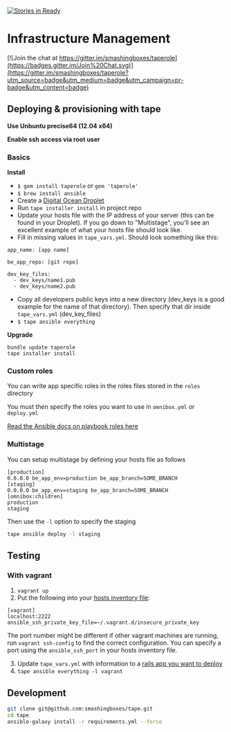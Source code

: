[![Stories in Ready](https://badge.waffle.io/smashingboxes/taperole.png?label=ready&title=Ready)](https://waffle.io/smashingboxes/tape)
# Infrastructure Management

[![Join the chat at https://gitter.im/smashingboxes/taperole](https://badges.gitter.im/Join%20Chat.svg)](https://gitter.im/smashingboxes/taperole?utm_source=badge&utm_medium=badge&utm_campaign=pr-badge&utm_content=badge)

## Deploying & provisioning with tape
**Use Unbuntu precise64 (12.04 x64)** 

**Enable ssh access via root user**

### Basics

**Install**

* `$ gem install taperole` or `gem 'taperole'`
* `$ brew install ansible`
* Create a [Digital Ocean Droplet](https://www.digitalocean.com/)
* Run `tape installer install` in project repo
* Update your hosts file with the IP address of your server (this can be found in your Droplet). If you go down to "Multistage", you'll see an excellent example of what your hosts file should look like.
* Fill in missing values in `tape_vars.yml`. Should look something like this:
```
app_name: [app name]

be_app_repo: [git repo]

dev_key_files:
  - dev_keys/name1.pub
  - dev_keys/name2.pub
```
* Copy all developers public keys into a new directory (dev_keys is a good example for the name of that directory). Then specify that dir inside `tape_vars.yml` (dev_key_files)
* `$ tape ansible everything`

**Upgrade**

```
bundle update taperole
tape installer install
```

### Custom roles
You can write app specific roles in the roles files stored in the `roles` directory

You must then specify the roles you want to use in `omnibox.yml` or `deploy.yml`

[Read the Ansible docs on playbook roles here](http://docs.ansible.com/playbooks_roles.html)

### Multistage
You can setup multistage by defining your hosts file as follows

```
[production]
0.0.0.0 be_app_env=production be_app_branch=SOME_BRANCH
[staging]
0.0.0.0 be_app_env=staging be_app_branch=SOME_BRANCH
[omnibox:children]
production
staging
```

Then use the `-l` option to specify the staging

```sh
tape ansible deploy -l staging
```

## Testing
### With vagrant


1. `vagrant up`
2. Put the following into your [hosts inventory file](http://docs.ansible.com/intro_inventory.html):

```
[vagrant]
localhost:2222 ansible_ssh_private_key_file=~/.vagrant.d/insecure_private_key
```

The port number might be different if other vagrant machines are running, run `vagrant ssh-config`  to find the correct configuration.
You can specify a port using the `ansible_ssh_port` in your hosts inventory file.

3. Update `tape_vars.yml` with information to a [rails app you want to deploy](https://github.com/BrandonMathis/vanilla-rails-app)
4. `tape ansible everything -l vagrant`

## Development

```sh
git clone git@github.com:smashingboxes/tape.git
cd tape
ansible-galaxy install -r requirements.yml --force
```

